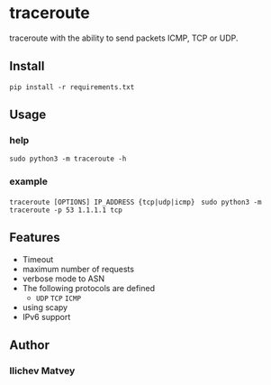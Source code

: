 # traceroute
traceroute with the ability to send packets ICMP, TCP or UDP.

## Install

```pip install -r requirements.txt```

## Usage

### help
``sudo python3 -m traceroute -h``

### example
`` traceroute [OPTIONS] IP_ADDRESS {tcp|udp|icmp} ``
`` sudo python3 -m traceroute -p 53 1.1.1.1 tcp``

## Features
- Timeout
- maximum number of requests
- verbose mode to ASN
- The following protocols are defined
  - `UDP` `TCP` `ICMP`
- using scapy
- IPv6 support

## Author
### Ilichev Matvey 
